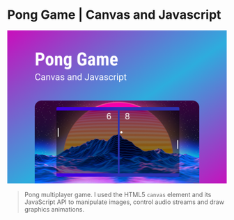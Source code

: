 # Pong Game | Canvas and Javascript

![cover](cover.png)

> Pong multiplayer game. I used the HTML5 `canvas` element and its JavaScript API to manipulate images, control audio streams and draw graphics animations. 
